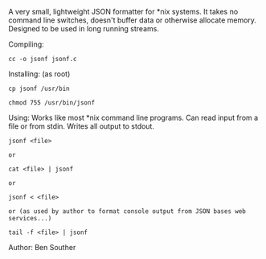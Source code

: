A very small, lightweight JSON formatter for *nix systems.
It takes no command line switches, doesn't buffer data or otherwise allocate memory.
Designed to be used in long running streams.



Compiling:

    cc -o jsonf jsonf.c

Installing:    (as root)
    
    cp jsonf /usr/bin
    
    chmod 755 /usr/bin/jsonf

Using:
    Works like most *nix command line programs.
    Can read input from a file or from stdin.
    Writes all output to stdout.

    jsonf <file>

    or

    cat <file> | jsonf

    or 
 
    jsonf < <file>

    or (as used by author to format console output from JSON bases web services...)
  
    tail -f <file> | jsonf
    
    

Author: Ben Souther
